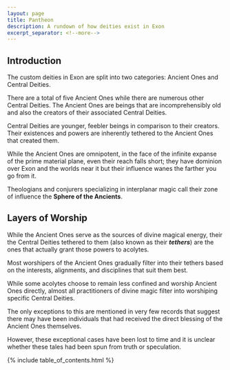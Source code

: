 ```yaml
---
layout: page
title: Pantheon
description: A rundown of how deities exist in Exon
excerpt_separator: <!--more-->
---
```


## Introduction

The custom deities in Exon are split into two categories: Ancient Ones and Central Deities.

There are a total of five Ancient Ones while there are numerous other Central Deities. The Ancient Ones are beings that are incomprehensibly old and also the creators of their associated Central Deities.

Central Deities are younger, feebler beings in comparison to their creators. Their existences and powers are inherently tethered to the Ancient Ones that created them.

<!--more-->

While the Ancient Ones are omnipotent, in the face of the infinite expanse of the prime material plane, even their reach falls short; they have dominion over Exon and the worlds near it but their influence wanes the farther you go from it.

Theologians and conjurers specializing in interplanar magic call their zone of influence the <strong>Sphere of the Ancients</strong>.

## Layers of Worship

While the Ancient Ones serve as the sources of divine magical energy, their the Central Deities tethered to them (also known as their <strong><em>tethers</em></strong>) are the ones that actually grant those powers to acolytes.

Most worshipers of the Ancient Ones gradually filter into their tethers based on the interests, alignments, and disciplines that suit them best.

While some acolytes choose to remain less confined and worship Ancient Ones directly, almost all practitioners of divine magic filter into worshiping specific Central Deities.

The only exceptions to this are mentioned in very few records that suggest there may have been individuals that had received the direct blessing of the Ancient Ones themselves.

However, these exceptional cases have been lost to time and it is unclear whether these tales had been spun from truth or speculation.

{% include table_of_contents.html %}
